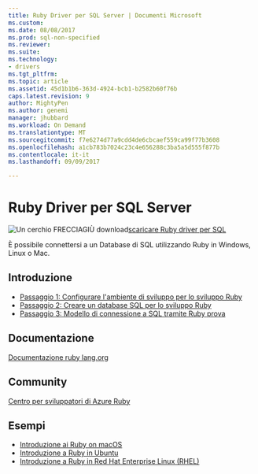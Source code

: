 ```yaml
---
title: Ruby Driver per SQL Server | Documenti Microsoft
ms.custom: 
ms.date: 08/08/2017
ms.prod: sql-non-specified
ms.reviewer: 
ms.suite: 
ms.technology:
- drivers
ms.tgt_pltfrm: 
ms.topic: article
ms.assetid: 45d1b1b6-363d-4924-bcb1-b2582b60f76b
caps.latest.revision: 9
author: MightyPen
ms.author: genemi
manager: jhubbard
ms.workload: On Demand
ms.translationtype: MT
ms.sourcegitcommit: f7e6274d77a9cdd4de6cbcaef559ca99f77b3608
ms.openlocfilehash: a1cb783b7024c23c4e656288c3ba5a5d555f877b
ms.contentlocale: it-it
ms.lasthandoff: 09/09/2017

---
```

# <a name="ruby-driver-for-sql-server"></a>Ruby Driver per SQL Server

![Un cerchio FRECCIAGIÙ download](../../ssdt/media/download.png)[scaricare Ruby driver per SQL](../sql-connection-libraries.md#anchor-20-drivers-relational-access)

È possibile connettersi a un Database di SQL utilizzando Ruby in Windows, Linux o Mac.   
  
## <a name="getting-started"></a>Introduzione  
* [Passaggio 1: Configurare l'ambiente di sviluppo per lo sviluppo Ruby](step-1-configure-development-environment-for-ruby-development.md)  
* [Passaggio 2: Creare un database SQL per lo sviluppo Ruby](step-2-create-a-sql-database-for-ruby-development.md)  
* [Passaggio 3: Modello di connessione a SQL tramite Ruby prova](step-3-proof-of-concept-connecting-to-sql-using-ruby.md)  
  
## <a name="documentation"></a>Documentazione  
[Documentazione ruby lang.org](https://www.ruby-lang.org/en/documentation/)  
  
## <a name="community"></a>Community  
[Centro per sviluppatori di Azure Ruby](https://azure.microsoft.com/develop/ruby/)  
  
## <a name="samples"></a>Esempi
* [Introduzione ai Ruby on macOS](https://www.microsoft.com/sql-server/developer-get-started/ruby/mac/)
* [Introduzione a Ruby in Ubuntu](https://www.microsoft.com/sql-server/developer-get-started/ruby/ubuntu/)
* [Introduzione a Ruby in Red Hat Enterprise Linux (RHEL)](https://www.microsoft.com/sql-server/developer-get-started/ruby/rhel/)

